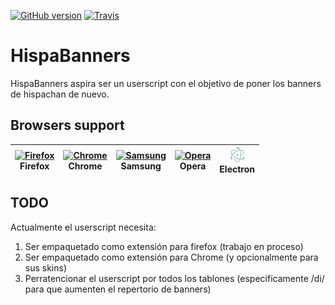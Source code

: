 [![GitHub version](https://badge.fury.io/gh/Naereen%2FStrapDown.js.svg)](https://github.com/Naereen/StrapDown.js)
[![Travis](https://img.shields.io/travis/godban/browsers-support-badges.svg)](https://github.com/godban/browsers-support-badges)

# HispaBanners
HispaBanners aspira ser un userscript con el objetivo de poner los banners de hispachan de nuevo.

## Browsers support

| [<img src="https://raw.githubusercontent.com/alrra/browser-logos/master/src/firefox/firefox_48x48.png" alt="Firefox" width="24px" height="24px" />](http://godban.github.io/browsers-support-badges/)<br>Firefox | [<img src="https://raw.githubusercontent.com/alrra/browser-logos/master/src/chrome/chrome_48x48.png" alt="Chrome" width="24px" height="24px" />](http://godban.github.io/browsers-support-badges/)<br>Chrome | [<img src="https://raw.githubusercontent.com/alrra/browser-logos/master/src/samsung-internet/samsung-internet_48x48.png" alt="Samsung" width="24px" height="24px" />](http://godban.github.io/browsers-support-badges/)<br>Samsung | [<img src="https://raw.githubusercontent.com/alrra/browser-logos/master/src/opera/opera_48x48.png" alt="Opera" width="24px" height="24px" />](http://godban.github.io/browsers-support-badges/)<br>Opera | [<img src="https://raw.githubusercontent.com/alrra/browser-logos/master/src/electron/electron_48x48.png" alt="Electron" width="24px" height="24px" />](http://godban.github.io/browsers-support-badges/)<br>Electron |
| --------- | --------- | --------- | --------- | --------- |

## TODO
Actualmente el userscript necesita:
1. Ser empaquetado como extensión para firefox (trabajo en proceso)
2. Ser empaquetado como extensión para Chrome (y opcionalmente para sus skins)
3. Perratencionar el userscript por todos los tablones (especificamente /di/ para que aumenten el repertorio de banners)

